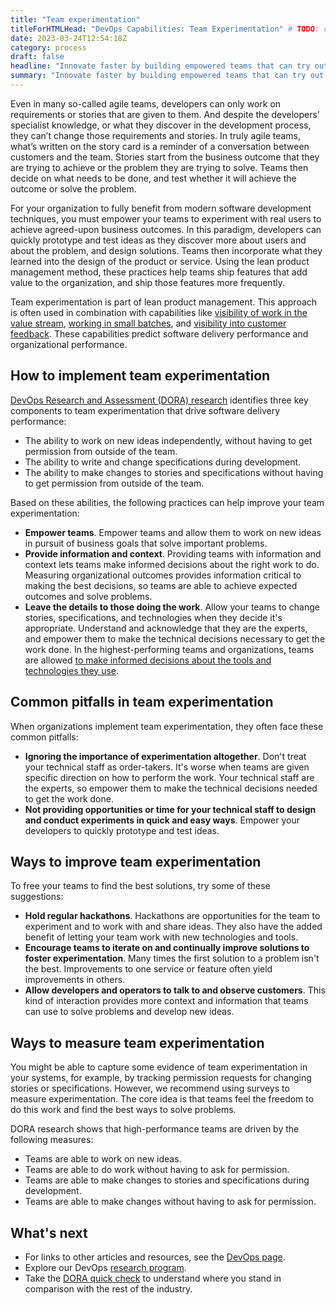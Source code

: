 ```yaml
---
title: "Team experimentation"
titleForHTMLHead: "DevOps Capabilities: Team Experimentation" # TODO: can we DRY this out?
date: 2023-03-24T12:54:18Z
category: process
draft: false
headline: "Innovate faster by building empowered teams that can try out new ideas without approval from people outside the team."
summary: "Innovate faster by building empowered teams that can try out new ideas without approval from people outside the team."
---
```


Even in many so-called agile teams, developers can only work on requirements or
stories that are given to them. And despite the developers’ specialist
knowledge, or what they discover in the development process, they can’t change
those requirements and stories. In truly agile teams, what’s written on the
story card is a reminder of a conversation between customers and the team.
Stories start from the business outcome that they are trying to achieve or the
problem they are trying to solve. Teams then decide on what needs to be done,
and test whether it will achieve the outcome or solve the problem.

For your organization to fully benefit from modern software development
techniques, you must empower your teams to experiment with real users to
achieve agreed-upon business outcomes. In this paradigm, developers can quickly
prototype and test ideas as they discover more about users and about the problem,
and design solutions. Teams then incorporate what they learned into the design of
the product or service. Using the lean product management method, these
practices help teams ship features that add value to the organization, and ship
those features more frequently.

Team experimentation is part of lean product management. This approach is often
used in combination with capabilities like
[visibility of work in the value stream](/capabilities/work-visibility-in-value-stream),
[working in small batches](/capabilities/working-in-small-batches),
and [visibility into customer feedback](/capabilities/customer-feedback).
These capabilities predict software delivery performance and organizational
performance.

## How to implement team experimentation

[DevOps Research and Assessment (DORA) research](https://dora.dev)
identifies three key components to team experimentation that drive software
delivery performance:

-   The ability to work on new ideas independently, without having to get
    permission from outside of the team.
-   The ability to write and change specifications during development.
-   The ability to make changes to stories and specifications without having
    to get permission from outside of the team.

Based on these abilities, the following practices can help improve your team
experimentation:

-   **Empower teams**. Empower teams and allow them to work on new ideas in
    pursuit of business goals that solve important problems.
-   **Provide information and context**. Providing teams with information and
    context lets teams make informed decisions about the right work to do.
    Measuring organizational outcomes provides information critical to making
    the best decisions, so teams are able to achieve expected outcomes and solve
    problems.
-   **Leave the details to those doing the work**. Allow your teams to change
    stories, specifications, and technologies when they decide it's appropriate.
    Understand and acknowledge that they are the experts, and empower them to
    make the technical decisions necessary to get the work done. In the
    highest-performing teams and organizations, teams are allowed
    [to make informed decisions about the tools and technologies they use](/capabilities/teams-empowered-to-choose-tools).

## Common pitfalls in team experimentation

When organizations implement team experimentation, they often face these common
pitfalls:

-   **Ignoring the importance of experimentation altogether**. Don't treat
    your technical staff as order-takers. It's worse when teams are given
    specific direction on how to perform the work. Your technical staff are the
    experts, so empower them to make the technical decisions needed to get the
    work done.
-   **Not providing opportunities or time for your technical staff to design
    and conduct experiments in quick and easy ways**. Empower your developers
    to quickly prototype and test ideas.

## Ways to improve team experimentation

To free your teams to find the best solutions, try some of these suggestions:

-   **Hold regular hackathons**. Hackathons are opportunities for the team
    to experiment and to work with and share ideas. They also have the added
    benefit of letting your team work with new technologies and tools.
-   **Encourage teams to iterate on and continually improve solutions to
    foster experimentation**. Many times the first solution to a problem isn't
    the best. Improvements to one service or feature often yield improvements
    in others.
-   **Allow developers and operators to talk to and observe customers**.
    This kind of interaction provides more context and information that teams
    can use to solve problems and develop new ideas.

## Ways to measure team experimentation

You might be able to capture some evidence of team experimentation in your
systems, for example, by tracking permission requests for changing stories or
specifications. However, we recommend using surveys to measure experimentation.
The core idea is that teams feel the freedom to do this work and find the best
ways to solve problems.

DORA research shows that high-performance teams are driven by the following
measures:

-   Teams are able to work on new ideas.
-   Teams are able to do work without having to ask for permission.
-   Teams are able to make changes to stories and specifications during
    development.
-   Teams are able to make changes without having to ask for permission.

## What's next

-   For links to other articles and resources, see the
    [DevOps page](https://cloud.google.com/devops).
-   Explore our DevOps
    [research program](/).
-   Take the
    [DORA quick check](/quickcheck/)
    to understand where you stand in comparison with the rest of the industry.
